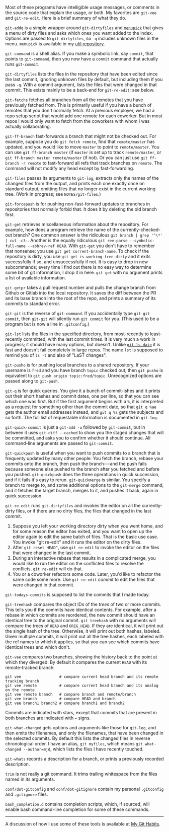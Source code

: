 Most of these programs have intelligible usage messages, or comments
in the source code that explain the usage, or both. My favorites are
`git-vee` and `git-re-edit`. Here is a brief summary of what they do.

`git-addq` is a simple wrapper around `git-dirtyfiles` and
[`menupick`](https://github.com/mjdominus/util/blob/master/bin/menupick)
that gives a menu of dirty files and asks which ones you want added to
the index. Options are passed to `git-dirtyfiles`, so `-q` includes
unknown files in the menu. `menupick` is available in my [util
repository](https://github.com/mjdominus/util).

`git-command` is a shell alias. If you make a symbolic link, say
`commit`, that points to `git-command`, then you now have a `commit`
command that actually runs `git-commit`.

`git-dirtyfiles` lists the files in the repository that have been
edited since the last commit, ignoring unknown files by default, but
including them if you pass `-q`. With a commit argument, lists the
files that were changed in that commit. This exists mainly to be a
back-end for `git-re-edit`; see below.

`git-fetchs` fetches all branches from all the remotes that you have
previously fetched from. This is primarily useful if you have a bunch
of remotes that you don't normally fetch. At a previous employer, we
had a repo setup script that would add one remote for each coworker.
But in most repos I would only want to fetch from the coworkers with
whom I was actually collaborating.

`git-ff-branch` fast-forwards a branch that might not be checked out.
For example, suppose you do `git fetch remote`, find that
`remote/master` has updated, and you would like to move `master` to
point to `remote/master`. You can use `git ff-branch master` (if
`master` is set up to track `remote/master`, or `git ff-branch master remote/master` (if not). Or you can just use `git ff-branch -r remote` to fast-forward all refs that track branches on `remote`. The
command will not modify any head except by fast-forwarding.

`git-files` passes its arguments to `git-log`, extracts only the names
of the changed files from the output, and prints each one exactly once
on standard output, omitting files that no longer exist in the current
working tree. (Work in progress; see `NOTES/git-files`.)

`git-forcepush` is for pushing non-fast-forward updates to branches in
repositories that normally forbid that. It does it by deleting the
old branch first.

`git-get` retrieves miscellaneous information about the repository.
For example, how does a program retrieve the name of the
currently-checked-out branch? One common answer is the ridiculous
`git branch | grep '^\*' | cut -c3-`. Another is the equally
ridiculous `git rev-parse --symbolic-full-name --abbrev-ref HEAD`. With `git-get` you don't have to remember that nonsense: you
use `git get current-branch-name`. To check if the repository is
dirty, you use `git get is-working-tree-dirty` and it exits
successfully if so, and unsuccessfully if not. It is easy to drop in
new subcommands; every time I find out there is no easy way to
determine some bit of git information, I drop it in here. `git get`
with no argument prints a list of available information.

`git-getpr` takes a pull request number and pulls the change branch
from Github or Gitlab into the local repository. It saves the diff
between the PR and its base branch into the root of the repo, and
prints a summary of its commits to standard error.

`git-git` is the reverse of `git-command`. If you accidentally type
`git git commit`, then `git-git` will silently run `git commit` for
you. (This used to be a program but is now a line in `.gitconfig`.)

`git-lst` lists the files in the specified directory, from
most-recently to least-recently committed, with the last commit times.
It is very much a work in progress; it should have many options, but
doesn't. Unlike
[`git-ls-date`](https://pypi.python.org/pypi/git-ls-date) it is fast
and doesn't fail completely in large repos. The name `lst` is supposed
to remind you of `ls -t` and also of "LaST changes".

`git-pusho` is for pushing local branches to a shared repository. If
your username is `fred` and you have branch `topic` checked out, then
`git pusho` is equivalent to `git push origin topic:fred/topic`.
Unrecognized options are passed along to `git-push`.

`git-q` is for quick queries. You give it a bunch of commit-ishes and
it prints out their short hashes and commit dates, one per line, so
that you can see which one was first. But if the first argument
begins with a `%`, it is interpreted as a request for something other
than the commit date, so that `git q %ae` gets the author email
addresses instead, and `git q %s` gets the subjects and so forth. The
full list of requestable information is documented in `git-log`.

`git-quick-commit` is just a `git-add -u` followed by `git-commit`,
but in between it uses `git-diff --cached` to show you the staged
changes that will be committed, and asks you to confirm whether it
should continue. All command-line arguments are passed to
`git-commit`.

`git-quickpush` is useful when you want to push commits to a branch
that is frequenty updated by many other people: You fetch the branch,
rebase your commits onto the branch, then push the branch---and the
push fails because someone else pushed to the branch after you fetched
and before you pushed. `git-quickpush` does the three operations in
quick succession, and if it fails it's easy to rerun.
`git-quickmerge` is similar. You specify a branch to merge to, and
some additional options to the `git-merge` command, and it fetches the
target branch, merges to it, and pushes it back, again in quick
succession.

`git-re-edit` runs `git-dirtyfiles` and invokes the editor on all the
currently-dirty files, or if there are no dirty files, the files that
changed in the last commit.

1. Suppose you left your working directory dirty when you went home,
   and for some reason the editor has exited, and you want to open up the
   editor again to edit the same batch of files. That is the basic use
   case. You invoke "git re-edit" and it runs the editor on the dirty
   files.
2. After `git reset HEAD^`, use `git re-edit` to invoke the editor on the files that were changed in the last commit.
3. During an interactive rebase that results in a complicated merge, you would like to run the editor on the conflicted files to resolve the conflicts. `git re-edit` will do that.
4. You or a coworker refactors some code. Later, you'd like to refactor the same code some more. Use `git re-edit` _commit_ to edit the files that were changed in that commit.

`git-todays-commits` is supposed to list the commits that I made today.

`git-treehash` compares the object IDs of the _trees_ of two or more
commits. This tells you if the commits have identical contents. For
example, after a rebase in which commits are reordered, the new commit
should have an identical tree to the original commit. `git treehash`
with no arguments will compare the trees of `HEAD` and `ORIG_HEAD`.
If they are identical, it will print out the single hash of the tree.
Otherwise, it will print out both hashes, labeled. Given multiple
commits, it will print out all the tree hashes, each labeled with the
ref names to which it applies, so that you can see which commits have
identical trees and which don't.

`git-vee` compares two branches, showing the history back to the point
at which they diverged. By default it compares the current `HEAD`
with its remote-tracked branch:

    git vee                 # compare current head branch and its remote tracking branch
    git vee remote          # compare current head branch and its analog on the remote
    git vee remote branch   # compare branch and remote/branch
    git vee branch          # compare HEAD and branch
    git vee branch1 branch2 # compare branch1 and branch2

Commits are indicated with stars, except that commits that are present
in both branches are indicated with `=` signs.

`git-what-changed` gets options and arguments like those for
`git-log`, and then emits the filenames, and only the filenames, that
have been changed in the selected commits. By default this lists the
changed files in reverse chronological order. I have an alias, `git myfiles`, which means `git what-changed --author=mjd`, which lists the
files I have recently touched.

`git-whats` records a description for a branch, or prints a previously
recorded description.

`trim` is not really a git command. It trims trailing whitespace from
the files named in its arguments.

`conf/dot-gitconfig` and `conf/dot-gitignore` contain my personal
`.gitconfig` and `.gitignore` files.

`bash_completion.d` contains completion scripts, which, if sourced,
will enable bash command-line completion for some of these commands.

---

A discussion of how I use some of these tools is available at [My Git Habits](http://blog.plover.com/prog/git-habits.html).
